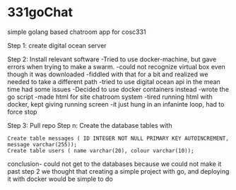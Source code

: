 # 331goChat
simple golang based chatroom app for cosc331

Step 1:
create digital ocean server 

Step 2:
Install relevant software
-Tried to use docker-machine, but gave errors when trying to make a swarm.
  -could not recognize virtual box even though it was downloaded
  -fiddled with that for a bit and realized we needed to take a different path
  -tried to use digital ocean api in the mean time had some issues
-Decided to use docker containers instead
-wrote the go script
-made html for site chatroom system
-tired running html with docker, kept giving running screen
-it just hung in an infaninte loop, had to force stop

Step 3:
Pull repo
Step n:
Create the database tables with
```
Create table messages ( ID INTEGER NOT NULL PRIMARY KEY AUTOINCREMENT, message varchar(255));
Create table users ( name varchar(20), colour varchar(10));
```

conclusion- could not get to the databases because we could not make it past step 2
we thought that creating a simple project with go, and deploying it with docker would be simple to do
